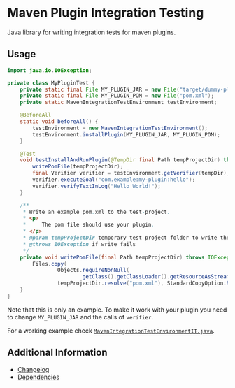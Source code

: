 # Maven Plugin Integration Testing

Java library for writing integration tests for maven plugins.

## Usage

```java
import java.io.IOException;

private class MyPluginTest {
    private static final File MY_PLUGIN_JAR = new File("target/dummy-plugin-0.1.0.jar");
    private static final File MY_PLUGIN_POM = new File("pom.xml");
    private static MavenIntegrationTestEnvironment testEnvironment;

    @BeforeAll
    static void beforeAll() {
        testEnvironment = new MavenIntegrationTestEnvironment();
        testEnvironment.installPlugin(MY_PLUGIN_JAR, MY_PLUGIN_POM);
    }

    @Test
    void testInstallAndRunPlugin(@TempDir final Path tempProjectDir) throws IOException, VerificationException {
        writePomFile(tempProjectDir);
        final Verifier verifier = testEnvironment.getVerifier(tempDir);
        verifier.executeGoal("com.example:my-plugin:hello");
        verifier.verifyTextInLog("Hello World!");
    }

    /**
     * Write an example pom.xml to the test-project.
     * <p>
     *     The pom file should use your plugin.
     * </p>
     * @param tempProjectDir temporary test project folder to write the pom file to
     * @throws IOException if write fails
     */
    private void writePomFile(final Path tempProjectDir) throws IOException {
        Files.copy(
                Objects.requireNonNull(
                        getClass().getClassLoader().getResourceAsStream("test-project/pom.xml")),
                tempProjectDir.resolve("pom.xml"), StandardCopyOption.REPLACE_EXISTING);
    }
}
```

Note that this is only an example. To make it work with your plugin you need to change `MY_PLUGIN_JAR` and the calls of `verifier`.

For a working example check [`MavenIntegrationTestEnvironmentIT.java`](src/test/java/com/exasol/mavenpluginintegrationtesting/MavenIntegrationTestEnvironmentIT.java).

## Additional Information

* [Changelog](doc/changes/changelog.md)
* [Dependencies](dependencies.md)